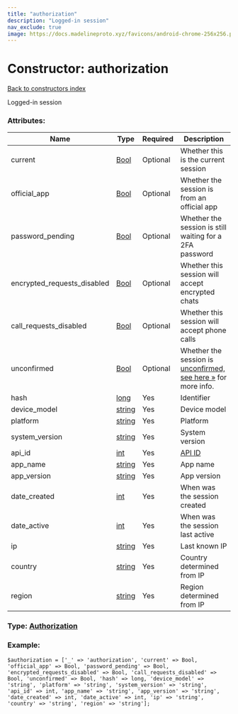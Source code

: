```yaml
---
title: "authorization"
description: "Logged-in session"
nav_exclude: true
image: https://docs.madelineproto.xyz/favicons/android-chrome-256x256.png
---
```

# Constructor: authorization  
[Back to constructors index](/API_docs/constructors/index.html)



Logged-in session

### Attributes:

| Name     |    Type       | Required | Description |
|----------|---------------|----------|-------------|
|current|[Bool](/API_docs/types/Bool.html) | Optional|Whether this is the current session|
|official\_app|[Bool](/API_docs/types/Bool.html) | Optional|Whether the session is from an official app|
|password\_pending|[Bool](/API_docs/types/Bool.html) | Optional|Whether the session is still waiting for a 2FA password|
|encrypted\_requests\_disabled|[Bool](/API_docs/types/Bool.html) | Optional|Whether this session will accept encrypted chats|
|call\_requests\_disabled|[Bool](/API_docs/types/Bool.html) | Optional|Whether this session will accept phone calls|
|unconfirmed|[Bool](/API_docs/types/Bool.html) | Optional|Whether the session is [unconfirmed, see here »](https://core.telegram.org/api/auth#confirming-login) for more info.|
|hash|[long](/API_docs/types/long.html) | Yes|Identifier|
|device\_model|[string](/API_docs/types/string.html) | Yes|Device model|
|platform|[string](/API_docs/types/string.html) | Yes|Platform|
|system\_version|[string](/API_docs/types/string.html) | Yes|System version|
|api\_id|[int](/API_docs/types/int.html) | Yes|[API ID](https://core.telegram.org/api/obtaining_api_id)|
|app\_name|[string](/API_docs/types/string.html) | Yes|App name|
|app\_version|[string](/API_docs/types/string.html) | Yes|App version|
|date\_created|[int](/API_docs/types/int.html) | Yes|When was the session created|
|date\_active|[int](/API_docs/types/int.html) | Yes|When was the session last active|
|ip|[string](/API_docs/types/string.html) | Yes|Last known IP|
|country|[string](/API_docs/types/string.html) | Yes|Country determined from IP|
|region|[string](/API_docs/types/string.html) | Yes|Region determined from IP|



### Type: [Authorization](/API_docs/types/Authorization.html)


### Example:

```
$authorization = ['_' => 'authorization', 'current' => Bool, 'official_app' => Bool, 'password_pending' => Bool, 'encrypted_requests_disabled' => Bool, 'call_requests_disabled' => Bool, 'unconfirmed' => Bool, 'hash' => long, 'device_model' => 'string', 'platform' => 'string', 'system_version' => 'string', 'api_id' => int, 'app_name' => 'string', 'app_version' => 'string', 'date_created' => int, 'date_active' => int, 'ip' => 'string', 'country' => 'string', 'region' => 'string'];
```  

